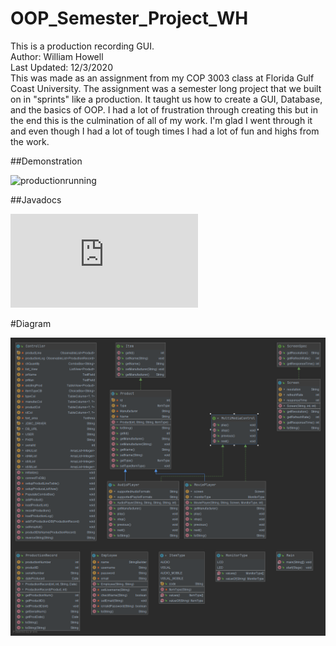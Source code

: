 # OOP_Semester_Project_WH

This is a production recording GUI. <br />
Author: William Howell <br />
Last Updated: 12/3/2020 <br />
This was made as an assignment from my COP 3003 class at
Florida Gulf Coast University. The assignment was a semester 
long project that we built on in "sprints" like a production.
It taught us how to create a GUI, Database, and the basics of OOP.
I had a lot of frustration through creating this but in the end this
is the culmination of all of my work. I'm glad I went through it 
and even though I had a lot of tough times I had a lot of fun and
highs from the work.

##Demonstration
<br />

![productionrunning](https://media.giphy.com/media/zomn3HpxEKhqKIdwQy/giphy.gif)

##Javadocs
<br />

![JavaDocs](https://willgame10.github.io/OOP_Semester_Project_WH/docs/index.html)

#Diagram
<br />

![Diagram](Packageio.png)